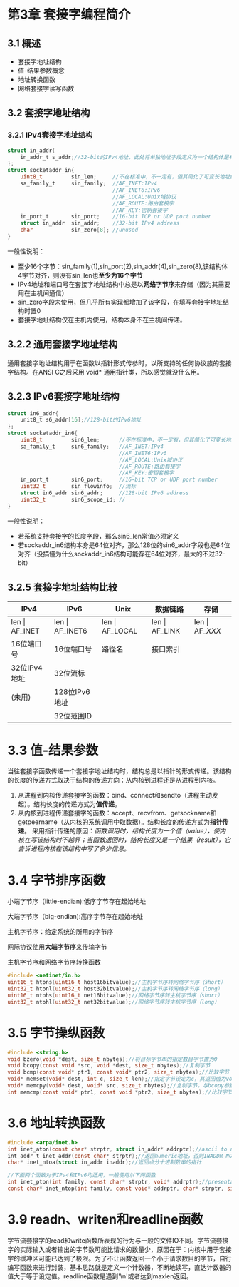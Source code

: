 # 第3章 套接字编程简介

## 3.1 概述
- 套接字地址结构
- 值-结果参数概念
- 地址转换函数
- 网络套接字读写函数

## 3.2 套接字地址结构
### 3.2.1 IPv4套接字地址结构
```c
struct in_addr{
    in_addr_t s_addr;//32-bit的IPv4地址，此处将单独地址字段定义为一个结构体是有历史原因的。早期版本为多种结构的union，允许访问32bit 的IPv4所有4个字节，这在将地址划分为ABC三类（现采用无类地址）的时期，便于获得地址中适当的字节。
};
struct socketaddr_in{
    uint8_t         sin_len;     //不在标准中，不一定有，但其简化了可变长地址结构的处理
    sa_family_t     sin_family;  //AF_INET:IPv4
                                 //AF_INET6:IPv6
                                 //AF_LOCAL:Unix域协议
                                 //AF_ROUTE:路由套接字
                                 //AF_KEY:密钥套接字
    in_port_t       sin_port;    //16-bit TCP or UDP port number
    struct in_addr  sin_addr;    //32-bit IPv4 address
    char            sin_zero[8]; //unused
}
```
一般性说明：
- 至少16个字节：sin_family(1),sin_port(2),sin_addr(4),sin_zero(8),该结构体4字节对齐，则没有sin_len也**至少为16个字节**
- IPv4地址和端口号在套接字地址结构中总是以**网络字节序**来存储（因为其需要用在主机间通信）
- sin_zero字段未使用，但几乎所有实现都增加了该字段，在填写套接字地址结构时置0
- 套接字地址结构仅在主机内使用，结构本身不在主机间传递。

## 3.2.2 通用套接字地址结构
通用套接字地址结构用于在函数以指针形式传参时，以所支持的任何协议族的套接字结构。在ANSI C之后采用 void* 通用指针类，所以感觉就没什么用。

## 3.2.3 IPv6套接字地址结构
```c
struct in6_addr{
    unit8_t s6_addr[16];//128-bit的IPv6地址
};
struct socketaddr_in6{
    uint8_t         sin6_len;      //不在标准中，不一定有，但其简化了可变长地址结构的处理
    sa_family_t     sin6_family;   //AF_INET:IPv4
                                   //AF_INET6:IPv6
                                   //AF_LOCAL:Unix域协议
                                   //AF_ROUTE:路由套接字
                                   //AF_KEY:密钥套接字
    in_port_t       sin6_port;     //16-bit TCP or UDP port number
    uint32_t        sin_flowinfo;  //流标
    struct in6_addr sin6_addr;     //128-bit IPv6 address
    uint32_t        sin6_scope_id; //
}
```

一般性说明：
- 若系统支持套接字的长度字段，那么sin6_len常值必须定义
- 若sockaddr_in6结构本身是64位对齐，那么128位的sin6_addr字段也是64位对齐（没搞懂为什么sockaddr_in6结构可能存在64位对齐，最大的不过32-bit）

## 3.2.5 套接字地址结构比较
IPv4 | IPv6 | Unix | 数据链路 | 存储
----- | ------- | ------ | ------- | ---------
len &#124; AF_INET| len &#124; AF_INET6| len &#124; AF_LOCAL| len &#124; AF_LINK| len &#124; AF_*XXX*
16位端口号 | 16位端口号 | 路径名 | 接口索引 | 
32位IPv4地址 | 32位流标 | | |
(未用)| 128位IPv6地址 | | |
||32位范围ID|

# 3.3 值-结果参数
当往套接字函数传递一个套接字地址结构时，结构总是以指针的形式传递。该结构的长度的传递方式取决于结构的传递方向：从内核到进程还是从进程到内核。
1. 从进程到内核传递套接字的函数：bind、connect和sendto（进程主动发起）。结构长度的传递方式为**值传递**。
2. 从内核到进程传递套接字的函数：accept、recvfrom、getsockname和getpeername（从内核的系统调用中取数据）。结构长度的传递方式为**指针传递**。
采用指针传递的原因：*函数调用时，结构长度为一个值（value），使内核在写该结构时不越界；当函数返回时，结构长度又是一个结果（result），它告诉进程内核在该结构中写了多少信息。*

# 3.4 字节排序函数
小端字节序（little-endian):低序字节存在起始地址

大端字节序（big-endian):高序字节存在起始地址

主机字节序：给定系统的所用的字节序

网际协议使用**大端字节序**来传输字节

主机字节序和网络字节序转换函数
```c
#include <netinet/in.h>
uint16_t htons(uint16_t host16bitvalue);//主机字节序转网络字节序（short）
uint32_t htonl(uint32_t host32bitvalue);//主机字节序转网络字节序（long）
uint16_t ntohs(uint16_t net16bitvalue);//网络字节序转主机字节序（short）
uint32_t ntohl(uint32_t net32bitvalue);//网络字节序转主机字节序（long）
```
# 3.5 字节操纵函数
```c 
#include <string.h>
void bzero(void *dest, size_t nbytes);//将目标字节串的指定数目字节置为0
void bcopy(const void *src, void *dest, size_t nbytes);//复制字节
void bcmp(const void* ptr1, const void* ptr2, size_t nbytes);//比较字节
void* memset(void* dest, int c, size_t len);//指定字节设定为c，其返回值为void*
void* memcpy(void* dest, void* src, size_t nbytes);//复制字节，与bcopy参数顺序不同
int memcmp(const void* ptr1, const void *ptr2, size_t nbytes);//比较字节
```
# 3.6 地址转换函数
```c
#include <arpa/inet.h>
int inet_aton(const char* strptr, struct in_addr* addrptr);//ascii to numeric,若字符串有效返回1，否则返回0
int_addr_t inet_addr(const char* strptr);//返回numeric地址，否则INADDR_NONE（该函数已弃用）
char* inet_ntoa(struct in_addr inaddr);//返回点分十进制数串的指针

//下面两个函数对于IPv4和IPv6均适用，一般使用以下两函数
int inet_pton(int family, const char* strptr, void* addrptr);//presentation to numeric(点分十进制转二进制)。成功返回1，输入不是有效表达返回0，出错返回-1
const char* inet_ntop(int family, const void* addrptr, char* strptr, size_t len);//成功返回指向结果的指针，出错返回NULL
```

# 3.9 readn、writen和readline函数
字节流套接字的read和write函数所表现的行为与一般的文件IO不同。字节流套接字的实际输入或者输出的字节数可能比请求的数量少，原因在于：内核中用于套接字的缓冲区可能已达到了极限。为了不让函数返回一个小于请求数目的字节，自行编写函数来进行封装，基本思路就是定义一个计数器，不断地读写，直达计数器的值大于等于设定值。readline函数是遇到'\n'或者达到maxlen返回。


